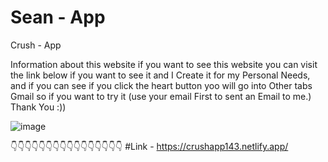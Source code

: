 # Sean - App

Crush - App


Information about this website if you want to see this website you can visit the link  below if you want to see it and I Create it for my Personal Needs, and if you can see if you click the heart button yoo will go into Other tabs Gmail so if you want to try it (use your email First to sent an Email to me.) Thank You :))



![image](https://github.com/user-attachments/assets/effb49f8-e59a-400e-8796-2b364ed7a08b)


👇👇👇👇👇👇👇👇👇👇👇👇👇👇👇👇
#Link - https://crushapp143.netlify.app/
